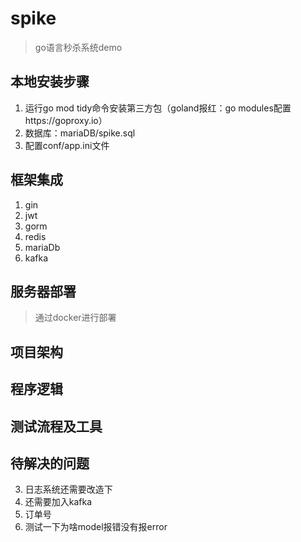 # spike
> go语言秒杀系统demo

## 本地安装步骤
1. 运行go mod tidy命令安装第三方包（goland报红：go modules配置https://goproxy.io）
2. 数据库：mariaDB/spike.sql
3. 配置conf/app.ini文件

## 框架集成
1. gin
2. jwt
3. gorm
4. redis
5. mariaDb
6. kafka


## 服务器部署
> 通过docker进行部署

## 项目架构

## 程序逻辑

## 测试流程及工具

## 待解决的问题
3. 日志系统还需要改造下
4. 还需要加入kafka
6. 订单号
7. 测试一下为啥model报错没有报error
